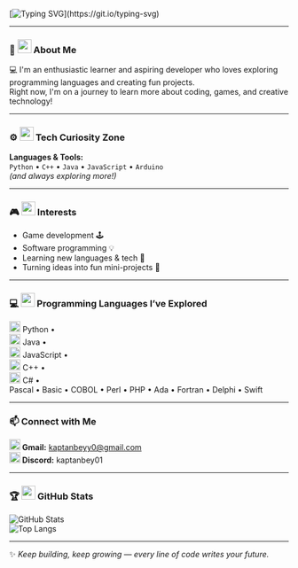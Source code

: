<!-- Typing animation -->
[![Typing SVG](https://readme-typing-svg.herokuapp.com?size=28&duration=4000&color=6A5ACD&center=true&vCenter=true&width=650&lines=Hi+there%2C+I'm+Kaptanbey0!+👋;Aspiring+Developer+%26+Game+Enthusiast;Always+Learning+New+Things!)](https://git.io/typing-svg)

---

### 🧠 <img src="https://cdn.jsdelivr.net/gh/edent/SuperTinyIcons/images/svg/brain.svg" width="25"/> About Me  
💻 I'm an enthusiastic learner and aspiring developer who loves exploring programming languages and creating fun projects.  
Right now, I'm on a journey to learn more about coding, games, and creative technology!

---

### ⚙️ <img src="https://cdn.jsdelivr.net/gh/devicons/devicon/icons/tools/tools-original.svg" width="25"/> Tech Curiosity Zone  
**Languages & Tools:**  
`Python` • `C++` • `Java` • `JavaScript` • `Arduino`  
*(and always exploring more!)*  

---

### 🎮 <img src="https://cdn.jsdelivr.net/gh/edent/SuperTinyIcons/images/svg/controller.svg" width="25"/> Interests  
- Game development 🕹️  
- Software programming 💡  
- Learning new languages & tech 🧩  
- Turning ideas into fun mini-projects 🚀  

---

### 💻 <img src="https://cdn.jsdelivr.net/gh/devicons/devicon/icons/python/python-original.svg" width="25"/> Programming Languages I’ve Explored  
<img src="https://cdn.jsdelivr.net/gh/devicons/devicon/icons/python/python-original.svg" width="20"/> Python •  
<img src="https://cdn.jsdelivr.net/gh/devicons/devicon/icons/java/java-original.svg" width="20"/> Java •  
<img src="https://cdn.jsdelivr.net/gh/devicons/devicon/icons/javascript/javascript-original.svg" width="20"/> JavaScript •  
<img src="https://cdn.jsdelivr.net/gh/devicons/devicon/icons/cplusplus/cplusplus-original.svg" width="20"/> C++ •  
<img src="https://cdn.jsdelivr.net/gh/devicons/devicon/icons/csharp/csharp-original.svg" width="20"/> C# •  
Pascal • Basic • COBOL • Perl • PHP • Ada • Fortran • Delphi • Swift

---

### 📫 Connect with Me  

**<img src="https://cdn.jsdelivr.net/gh/edent/SuperTinyIcons/images/svg/gmail.svg" width="20"/> Gmail:** [kaptanbeyy0@gmail.com](mailto:kaptanbeyy0@gmail.com)  
**<img src="https://cdn.jsdelivr.net/gh/edent/SuperTinyIcons/images/svg/discord.svg" width="20"/> Discord:** kaptanbey01  

---

### 🏆 <img src="https://cdn.jsdelivr.net/gh/edent/SuperTinyIcons/images/svg/github.svg" width="25"/> GitHub Stats  
![GitHub Stats](https://github-readme-stats.vercel.app/api?username=kaptanbey0&show_icons=true&theme=tokyonight)  
![Top Langs](https://github-readme-stats.vercel.app/api/top-langs/?username=kaptanbey0&layout=compact&theme=tokyonight)

---

✨ *Keep building, keep growing — every line of code writes your future.*
